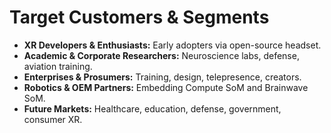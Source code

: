 # Target Customers & Segments

- **XR Developers & Enthusiasts:** Early adopters via open-source headset.  
- **Academic & Corporate Researchers:** Neuroscience labs, defense, aviation training.  
- **Enterprises & Prosumers:** Training, design, telepresence, creators.  
- **Robotics & OEM Partners:** Embedding Compute SoM and Brainwave SoM.  
- **Future Markets:** Healthcare, education, defense, government, consumer XR.
